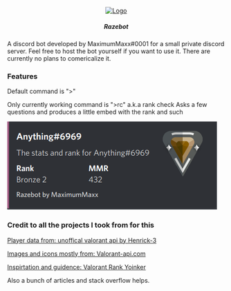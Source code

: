 <p align="center">
    <a href="https://github.com/MaximumMaxxx/Razebot/blob/main/assets/Valobot%20logo%20raze%20thicckened.png?raw=true">
        <img src="assets/Logo.png" alt="Logo" width="160" height="160">
    </a>
<h5 align="center"> Razebot</h5>
</p>

A discord bot developed by MaximumMaxx#0001 for a small private discord server.
Feel free to host the bot yourself if you want to use it. There are currently no plans to comericalize it.

<h3>Features</h3>
Default command is ">"

Only currently working command is ">rc" a.k.a rank check
Asks a few questions and produces a little embed with the rank and such

![Screenshot](https://github.com/MaximumMaxxx/Razebot/blob/main/assets/razebot%20sample%20output.png?raw=true)


<h3>Credit to all the projects I took from for this</h3>

[Player data from: unoffical valorant api by Henrick-3](https://github.com/Henrik-3/unofficial-valorant-api)

[Images and icons mostly from: Valorant-api.com](https://dash.valorant-api.com)

[Inspirtation and guidence: Valorant Rank Yoinker](https://github.com/isaacKenyon/VALORANT-rank-yoinker)

Also a bunch of articles and stack overflow helps.
